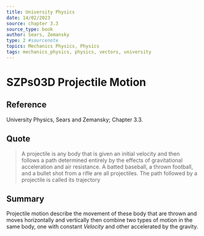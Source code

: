 ```yaml
---
title: University Physics
date: 14/02/2023
source: chapter 3.3
source_type: book 
author: Sears, Zemansky
type: 2 #sourcenote
topics: Mechanics Physics, Physics
tags: mechanics_physics, physics, vectors, university
---
```

# SZPs03D Projectile Motion

## **Reference**
University Physics, Sears and Zemansky; Chapter 3.3.

## **Quote**
> A projectile is any body that is given an initial velocity and then follows a path determined entirely by the effects of gravitational acceleration and air resistance. A batted baseball, a thrown football, and a bullet shot from a rifle are all projectiles. The path followed by a projectile is called its trajectory

## **Summary**
Projectile motion describe the movement of these body that are thrown and moves horizontally and vertically then combine two types of motion in the same body, one with constant *Velocity* and other accelerated by the gravity. 